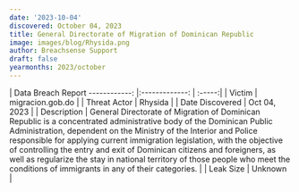 ```yaml
---
date: '2023-10-04'
discovered: October 04, 2023
title: General Directorate of Migration of Dominican Republic
image: images/blog/Rhysida.png
author: Breachsense Support
draft: false
yearmonths: 2023/october
---
```



| Data Breach Report
------------:     |:-------------:    | :-----:|
| Victim      | migracion.gob.do      | 
| Threat Actor      | Rhysida      | 
| Date Discovered      | Oct 04, 2023      | 
| Description      | General Directorate of Migration of Dominican Republic is a concentrated administrative body of the Dominican Public Administration, dependent on the Ministry of the Interior and Police responsible for applying current immigration legislation, with the objective of controlling the entry and exit of Dominican citizens and foreigners, as well as regularize the stay in national territory of those people who meet the conditions of immigrants in any of their categories.      | 
| Leak Size      | Unknown      | 

